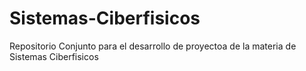 # Sistemas-Ciberfisicos
Repositorio Conjunto para el desarrollo de proyectoa de la materia de Sistemas Ciberfisicos
